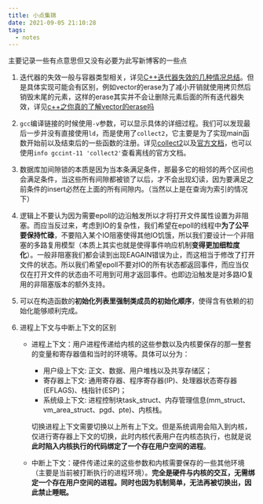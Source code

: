 ```yaml
---
title: 小点集锦
date: 2021-09-05 21:10:28
tags:
  - notes
---
```


主要记录一些有点意思但又没有必要为此写新博客的一些点

1. 迭代器的失效一般与容器类型相关，详见[C++迭代器失效的几种情况总结](https://www.cnblogs.com/fnlingnzb-learner/p/9300073.html)。但是具体实现可能会有区别，例如vector的erase为了减小开销就使用拷贝然后销毁末尾的元素，这样的erase其实并不会让删除元素后面的所有迭代器失效，详见[c++之你真的了解vector的erase吗](https://www.cnblogs.com/chaohacker/p/13024357.html)

2. `gcc`编译链接的时候使用`-v`参数，可以显示具体的详细过程。我们可以发现最后一步并没有直接使用`ld`，而是使用了`collect2`，它主要是为了实现main函数开始前以及结束后的一些函数的注册。详见[collect2](http://www.wanglianghome.org/2011/04/14/collect2/)以及[官方文档](https://gcc.gnu.org/onlinedocs/gccint/Collect2.html)，也可以使用`info gccint-11 'collect2'`查看离线的官方文档。

3. 数据库加间隙锁的本质是因为当本条满足条件，那最多它的相邻的两个区间也会满足条件，当这些所有间隙都被锁了以后，才不会出现幻读，因为要满足之前条件的insert必然在上面的所有间隙内。（当然以上是在查询为索引的情况下）

4. 逻辑上不要认为因为需要epoll的边沿触发所以才将打开文件属性设置为非阻塞。而应当反过来，考虑到IO的复杂性，我们希望在epoll的线程中**为了公平要保持忙碌**，不要陷入某个IO阻塞使得其他IO饥饿，所以我们要设计一个非阻塞的多路复用模型（本质上其实也就是使得事件响应机制**变得更加细粒度化**）。一般非阻塞我们都会读到出现EAGAIN错误为止，而这相当于修改了打开文件的状态。所以我们希望epoll不要对IO的所有状态都返回事件，而应当仅仅在打开文件的状态由不可用到可用才返回事件。也即边沿触发是对多路IO复用的非阻塞版本的额外支持。

5. 可以在构造函数的**初始化列表里强制类成员的初始化顺序**，使得含有依赖的初始化能够顺利完成。

6. 进程上下文与中断上下文的区别

   * 进程上下文：用户进程传递给内核的这些参数以及内核要保存的那一整套的变量和寄存器值和当时的环境等。具体可以分为：

     * 用户级上下文: 正文、数据、用户堆栈以及共享存储区；
     * 寄存器上下文: 通用寄存器、程序寄存器(IP)、处理器状态寄存器(EFLAGS)、栈指针(ESP)；
     * 系统级上下文: 进程控制块task_struct、内存管理信息(mm_struct、vm_area_struct、pgd、pte)、内核栈。

     切换进程上下文需要切换以上所有上下文。但是系统调用会陷入到内核，仅进行寄存器上下文的切换，此时内核代表用户在内核态执行，也就是说**此时陷入内核执行的代码绑定了一个存在用户空间的进程**。

   * 中断上下文：硬件传递过来的这些参数和内核需要保存的一些其他环境（主要是当前被打断执行的进程环境）。**完全是硬件与内核的交互，无需绑定一个存在用户空间的进程。同时也因为机制简单，无法再被切换出，因此禁止睡眠。**
